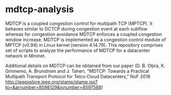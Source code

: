 # mdtcp-analysis

MDTCP is a coupled congestion control for multipath TCP (MPTCP). It behaves similar to DCTCP during congestion event at each subflow whereas for congestion avoidance MDTCP enforces a coupled congestion window increase. MDTCP is implemented as a congestion control module of MPTCP (v0.94) in Linux kernel (version 4.14.79). This repository comprises set of scripts to analyze the performance of MDTCP for a datacenter network in Mininet.

Additional details on MDTCP can be obtained from our paper (D. B. Oljira, K. Grinnemo, A. Brunstrom and J. Taheri, "MDTCP: Towards a Practical Multipath Transport Protocol for Telco Cloud Datacenters," NoF 2018 http://ieeexplore.ieee.org/stamp/stamp.jsp?tp=&arnumber=8598129&isnumber=8597588)

